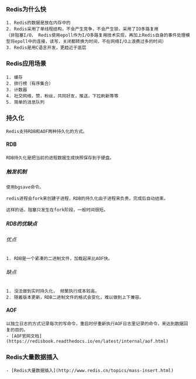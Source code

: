 ### Redis为什么快
```
1. Redis的数据是放在内存中的
2. Redis采用了单线程结构，不会产生竞争，不会产生锁，采用了IO多路复用
（非阻塞I/O， Redis使用epoll作为I/O多路复用技术实现，再加上Redis自身的事件处理模型将epoll中的连接，读写，关闭都转换为时间，不在网络I/O上浪费过多的时间）
3. Redis是用C语言开发，更趋近于底层
```

### Redis应用场景
```
1. 缓存
2. 排行榜（有序集合）
3. 计数器
4. 社交网络，赞，粉丝，共同好友，推送，下拉刷新等等
5. 简单的消息队列
```

### 持久化
```
Redis支持RDB和AOF两种持久化的方式。
```

#### RDB
```
RDB持久化是把当前的进程数据生成快照保存到于硬盘。
```

##### 触发机制
```
使用bgsave命令。

redis进程会fork来创建子进程，RDB的持久化由子进程来负责，完成后自动结束。

这样的话，阻塞只发生在fork阶段，一般时间很短。
```

##### RDB的优缺点
###### 优点
```
1. RDB是一个紧凑的二进制文件，加载起来比AOF快。
```

###### 缺点
```
1. 没法做到实时持久化， 频繁执行成本较高。
2. 随着版本更新，RDB二进制文件的格式会变化，难以做到上下兼容。
```

#### AOF
```
以独立日志的方式记录每次的写命令，重启时仔重新执行AOF日志里记录的命令，来达到数据回复的目的。
- [AOF官网文档](https://redisbook.readthedocs.io/en/latest/internal/aof.html)
```

### Redis大量数据插入
```
- [Redis大量数据插入](http://www.redis.cn/topics/mass-insert.html)
```
